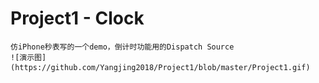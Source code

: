 # Project1 - Clock
    仿iPhone秒表写的一个demo，倒计时功能用的Dispatch Source
    ![演示图](https://github.com/Yangjing2018/Project1/blob/master/Project1.gif)
